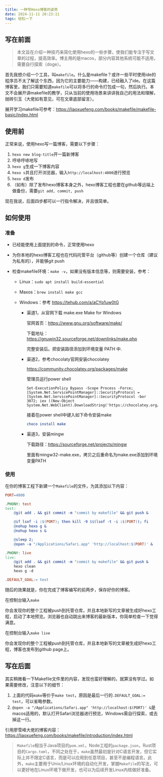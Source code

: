 ```yaml
---
title: 一种写Hexo博客的姿势
date: 2024-11-11 20:23:11
tags: 轻松一下
---
```


## 写在前面

> 本文旨在介绍一种技巧来简化使用hexo的一些步骤，使我们能专注于写文章的过程，提高效率。博主用的是macos，部分内容其他系统可能不适用，需要自行探索（doge）。

首先我想介绍一个工具，叫`makefile`。什么是makefile？或许一些平时使用ide的程序员不太了解这个东西，因为它的主要能力——构建，已经融入了ide。在这篇博客里，我们只需要知道`makefile`可以将多行的命令打包成一句，然后执行。本文不会展开讲makefile的教学，只从当前的使用场景来讲讲我自己的用法和理解，抛砖引玉（大佬如有意见，可在文章底部留言）。

展开学习makefile可参考：https://liaoxuefeng.com/books/makefile/makefile-basic/index.html



## 使用前

正常来说，使用hexo写一篇博客，需要以下步骤：

1. `hexo new blog-title`开一篇新博客
2. 哼哧哼哧地写
3. `hexo g`生成一下博客内容
4. `hexo s`并且打开浏览器，输入`http://localhost:4000`进行预览
5. `hexo d`发布
6. （如有）除了发布hexo博客本身之外，hexo博客工程也要在github等远端上做备份，需要`git add, commit, push`

现在我说，后面四步都可以一行指令解决，并且很简单。



## 如何使用

### 准备

- 已经能使用上面提到的命令，正常使用hexo

- 为你本地的hexo博客工程也在代码托管平台（github等）创建一个仓库（建议为私有的），并能够git push

- 检查makefile环境：`make -v`，如果没有版本信息等，则需要安装，参考：

  - Linux：`sudo apt install build-essential`

  - Maxos：`brew install make gcc`

  - Windows：参考 https://tehub.com/a/aCYp1uw0tG

    - 渠道1，从官网下载 make.exe Make for Windows

      官网首页：https://www.gnu.org/software/make/

      下载地址：https://gnuwin32.sourceforge.net/downlinks/make.php

      完整安装后。把安装路径添加到环境变量 PATH 中.

    - 渠道2，参考chocolaty官网安装chocolatey

      https://community.chocolatey.org/packages/make

      管理员运行power shell

      ```pgsql
      Set-ExecutionPolicy Bypass -Scope Process -Force; [System.Net.ServicePointManager]::SecurityProtocol = [System.Net.ServicePointManager]::SecurityProtocol -bor 3072; iex ((New-Object System.Net.WebClient).DownloadString('https://chocolatey.org/install.ps1'))
      ```

      接着在power shell中键入如下命令安装make

      ```cmake
      choco install make
      ```

    - 渠道3，安装mingw

      下载路径：https://sourceforge.net/projects/mingw

      里面有mingw32-make.exe，拷贝之后重命名为make.exe添加到环境变量PATH

### 使用

在你的博客工程下新建一个`Makefile`的文件，为其添加以下内容：

``` makefile
PORT=4000

.PHONY: test
test:
	@git add . && git commit -m "commit by makefile" && git push &

	@if lsof -i :$(PORT); then kill -9 $$(lsof -t -i :$(PORT)); fi
	@nohup hexo g &
	@nohup hexo s &

	@sleep 2;
	@open -a "/Applications/Safari.app" 'http://localhost:$(PORT)' &

.PHONY: live
live:
	@git add . && git commit -m "commit by makefile" && git push &
	hexo clean
	hexo g -d

.DEFAULT_GOAL:= test
```

随后的效果就是，你在完成了博客编写的前两步，保存好你的博客。

在控制台输入`make`

你会发现你的整个工程被push到托管仓库，并且本地新写的文章被生成好hexo工程，启动了本地预览。浏览器也自动跳出来博客的最新版本，你简单检查一下觉得满意。

在控制台输入`make live`

你会发现你的整个工程被push到托管仓库，并且本地新写的文章被生成好hexo工程，博客也发布到github page上。



## 写在后面

其实稍微看一下Makefile文件里的内容，发现也蛮好理解的，就算没有学过。如果需要修改，注意以下的细节：

1. 上面的代码`make`等价于`make test`，原因是最后一行的`.DEFAULT_GOAL:= test`，可以省略参数。
2. `@open -a "/Applications/Safari.app" 'http://localhost:$(PORT)' &`是macos适用的，默认打开Safari浏览器进行预览，Windows需自行探索，或去掉这一行。

引用廖雪峰大佬的博客内容：https://liaoxuefeng.com/books/makefile/introduction/index.html

> `Makefile`相当于Java项目的`pom.xml`，Node工程的`package.json`，Rust项目的`Cargo.toml`，不同之处在于，`make`虽然最初是针对C语言开发，但它实际上并不限定C语言，而是可以应用到任意项目，甚至不是编程语言。此外，`make`主要用于Unix/Linux环境的自动化开发，掌握`Makefile`的写法，可以更好地在Linux环境下做开发，也可以为后续开发Linux内核做好准备。

